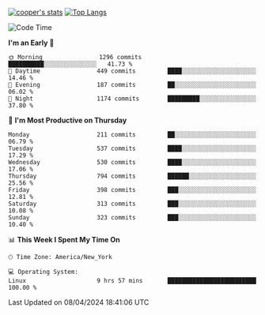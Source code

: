 [![cooper's stats](https://github-readme-stats-l2ak-km2n59e3j-coopjzs-projects.vercel.app/api?username=coopjz&count_private=true)](https://github.com/coopjz/github-readme-stats)
[![Top Langs](https://github-readme-stats-l2ak-km2n59e3j-coopjzs-projects.vercel.app/api/top-langs/?username=coopjz&count_private=true&langs_count=8&layout=compact&&hide=C)](https://github.com/coopjz/github-readme-stats)
<!--START_SECTION:waka-->
![Code Time](http://img.shields.io/badge/Code%20Time-19%20hrs%2030%20mins-blue)

**I'm an Early 🐤** 

```text
🌞 Morning                1296 commits        ██████████░░░░░░░░░░░░░░░   41.73 % 
🌆 Daytime                449 commits         ████░░░░░░░░░░░░░░░░░░░░░   14.46 % 
🌃 Evening                187 commits         ██░░░░░░░░░░░░░░░░░░░░░░░   06.02 % 
🌙 Night                  1174 commits        █████████░░░░░░░░░░░░░░░░   37.80 % 
```
📅 **I'm Most Productive on Thursday** 

```text
Monday                   211 commits         ██░░░░░░░░░░░░░░░░░░░░░░░   06.79 % 
Tuesday                  537 commits         ████░░░░░░░░░░░░░░░░░░░░░   17.29 % 
Wednesday                530 commits         ████░░░░░░░░░░░░░░░░░░░░░   17.06 % 
Thursday                 794 commits         ██████░░░░░░░░░░░░░░░░░░░   25.56 % 
Friday                   398 commits         ███░░░░░░░░░░░░░░░░░░░░░░   12.81 % 
Saturday                 313 commits         ███░░░░░░░░░░░░░░░░░░░░░░   10.08 % 
Sunday                   323 commits         ███░░░░░░░░░░░░░░░░░░░░░░   10.40 % 
```


📊 **This Week I Spent My Time On** 

```text
🕑︎ Time Zone: America/New_York

💻 Operating System: 
Linux                    9 hrs 57 mins       █████████████████████████   100.00 % 
```


 Last Updated on 08/04/2024 18:41:06 UTC
<!--END_SECTION:waka-->

